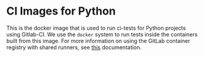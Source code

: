 # CI Images for Python

This is the docker image that is used to run ci-tests for Python projects
using Gitlab-CI. We use the `docker` system to run tests inside the containers
built from this image.  For more information on using the GitLab container
registry with shared runners, see [this][1] documentation.


[1]: https://gitlab.com/help/user/project/container_registry
